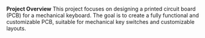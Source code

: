 **Project Overview**
This project focuses on designing a printed circuit board (PCB) for a mechanical keyboard. The goal is to create a fully functional and customizable PCB, suitable for mechanical key switches and customizable layouts.
